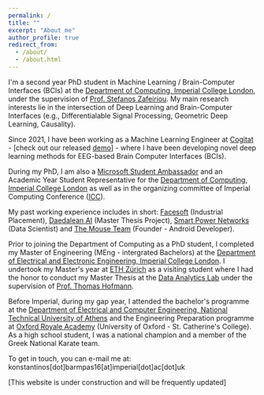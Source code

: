 ```yaml
---
permalink: /
title: ""
excerpt: "About me"
author_profile: true
redirect_from: 
  - /about/
  - /about.html
---
```


I'm a second year PhD student in Machine Learning / Brain-Computer Interfaces (BCIs) at the [Department of Computing, Imperial College London](https://www.imperial.ac.uk/computing), under the supervision of [Prof. Stefanos Zafeiriou](https://wp.doc.ic.ac.uk/szafeiri/). My main research interests lie in the intersection of Deep Learning and Brain-Computer Interfaces (e.g., Differentialable Signal Processing, Geometric Deep Learning, Causality).  

Since 2021, I have been working as a Machine Learning Engineer at [Cogitat](https://cogitat.io) - [check out our released [demo](https://www.youtube.com/watch?v=W5t4QbBLJeo&t=15s)] - where I have been developing novel deep learning methods for EEG-based Brain Computer Interfaces (BCIs).

During my PhD, I am also a [Microsoft Student Ambassador](https://studentambassadors.microsoft.com/en-US/profile/106866) and an Academic Year Student Representative for the [Department of Computing, Imperial College London](https://www.imperial.ac.uk/computing) as well as in the organizing committee of Imperial Computing Conference ([ICC](https://bit.ly/icc22)).

My past working experience includes in short: [Facesoft](https://www.linkedin.com/company/facesoftltd/about/) (Industrial Placement), [Daedalean AI](https://daedalean.ai) (Master Thesis Project), [Smart Power Networks](https://smpnetworks.com) (Data Scientist) and [The Mouse Team](https://themouseteam.github.io) (Founder - Android Developer).

Prior to joining the Department of Computing as a PhD student, I completed my Master of Engineering (MEng - intergrated Bachelors) at the [Department of Electrical and Electronic Engineering, Imperial College London](https://www.imperial.ac.uk/electrical-engineering/). I undertook my Master's year at [ETH Zürich](https://www.ethz.ch/de.html) as a visiting student where I had the honor to conduct my Master Thesis at the [Data Analytics Lab](http://www.da.inf.ethz.ch) under the supervision of [Prof. Thomas Hofmann](https://inf.ethz.ch/people/person-detail.hofmann.html). 

Before Imperial, during my gap year, I attended the bachelor's programme at the [Department of Electrical and Computer Engineering, National Technical University of Athens](https://www.ece.ntua.gr/gr) and the Engineering Preparation programme at [Oxford Royale Academy](https://www.oxford-royale.com) (University of Oxford - St. Catherine's College). As a high school student, I was a national champion and a member of the Greek National Karate team.

To get in touch, you can e-mail me at: konstantinos[dot]barmpas16[at]imperial[dot]ac[dot]uk

[This website is under construction and will be frequently updated]

